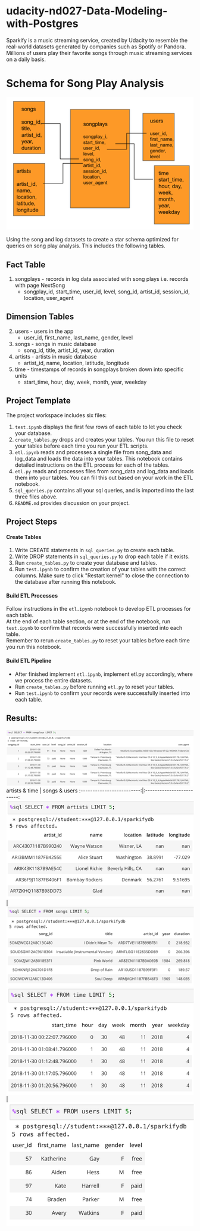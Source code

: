 # udacity-nd027-Data-Modeling-with-Postgres  
Sparkify is a music streaming service, created by Udacity to resemble the real-world datasets generated by companies such as Spotify or Pandora. Millions of users play their favorite songs through music streaming services on a daily basis.  

# Schema for Song Play Analysis  
![alt text](https://github.com/Polarbeargo/udacity-nd027-Data-Modeling-with-Postgres/blob/main/starSchema.png)  

Using the song and log datasets to create a star schema optimized for queries on song play analysis. This includes the following tables.  

## Fact Table  
1. songplays - records in log data associated with song plays i.e. records with page NextSong
    * songplay_id, start_time, user_id, level, song_id, artist_id, session_id, location, user_agent  
## Dimension Tables  

2. users - users in the app  
   * user_id, first_name, last_name, gender, level  
3. songs - songs in music database    
   * song_id, title, artist_id, year, duration  
4. artists - artists in music database   
   * artist_id, name, location, latitude, longitude  
5. time - timestamps of records in songplays broken down into specific units  
   * start_time, hour, day, week, month, year, weekday  
  
## Project Template  
The project workspace includes six files:  

1. `test.ipynb` displays the first few rows of each table to let you check your database.  
2. `create_tables.py` drops and creates your tables. You run this file to reset your tables before each time you run your ETL scripts.  
3. `etl.ipynb` reads and processes a single file from song_data and log_data and loads the data into your tables. This notebook contains detailed instructions on the ETL process for each of the tables.  
4. `etl.py` reads and processes files from song_data and log_data and loads them into your tables. You can fill this out based on your work in the ETL notebook.  
5. `sql_queries.py` contains all your sql queries, and is imported into the last three files above.  
6. `README.md` provides discussion on your project.  

## Project Steps   
#### Create Tables   
1. Write CREATE statements in `sql_queries.py` to create each table.  
2. Write DROP statements in `sql_queries.py` to drop each table if it exists.  
3. Run `create_tables.py` to create your database and tables.  
4. Run `test.ipynb` to confirm the creation of your tables with the correct columns. Make sure to click "Restart kernel" to close the connection to the database after running this notebook.  
#### Build ETL Processes   
Follow instructions in the `etl.ipynb` notebook to develop ETL processes for each table.  
At the end of each table section, or at the end of the notebook, run `test.ipynb` to confirm that records were successfully inserted into each table.  
Remember to rerun `create_tables.py` to reset your tables before each time you run this notebook.

#### Build ETL Pipeline   
* After finished implement `etl.ipynb`, implement etl.py accordingly, where we process the entire datasets.   
* Run `create_tables.py` before running `etl.py` to reset your tables.   
* Run `test.ipynb` to confirm your records were successfully inserted into each table.  
## Results:  

![alt text](./images/songplays.png)  
artists & time     |  songs & users 
:-------------------------:|:-------------------------:
![alt text](./images/artists.png)                | ![alt text](./images/songs.png)  
![alt text](./images/time.png)                | ![alt text](./images/users.png)    
 
